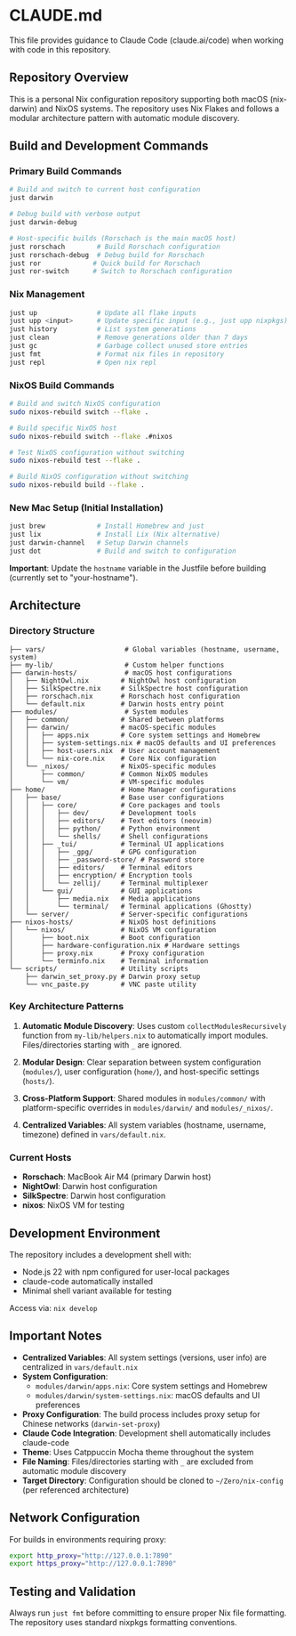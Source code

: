 # CLAUDE.md

This file provides guidance to Claude Code (claude.ai/code) when working with code in this repository.

## Repository Overview

This is a personal Nix configuration repository supporting both macOS (nix-darwin) and NixOS systems. The repository uses Nix Flakes and follows a modular architecture pattern with automatic module discovery.

## Build and Development Commands

### Primary Build Commands
```bash
# Build and switch to current host configuration
just darwin

# Debug build with verbose output
just darwin-debug

# Host-specific builds (Rorschach is the main macOS host)
just rorschach        # Build Rorschach configuration
just rorschach-debug  # Debug build for Rorschach
just ror             # Quick build for Rorschach
just ror-switch      # Switch to Rorschach configuration
```

### Nix Management
```bash
just up               # Update all flake inputs
just upp <input>      # Update specific input (e.g., just upp nixpkgs)
just history          # List system generations
just clean            # Remove generations older than 7 days
just gc               # Garbage collect unused store entries
just fmt              # Format nix files in repository
just repl             # Open nix repl
```

### NixOS Build Commands
```bash
# Build and switch NixOS configuration
sudo nixos-rebuild switch --flake .

# Build specific NixOS host
sudo nixos-rebuild switch --flake .#nixos

# Test NixOS configuration without switching
sudo nixos-rebuild test --flake .

# Build NixOS configuration without switching
sudo nixos-rebuild build --flake .
```

### New Mac Setup (Initial Installation)
```bash
just brew             # Install Homebrew and just
just lix              # Install Lix (Nix alternative)
just darwin-channel   # Setup Darwin channels
just dot              # Build and switch to configuration
```

**Important**: Update the `hostname` variable in the Justfile before building (currently set to "your-hostname").

## Architecture

### Directory Structure
```
├── vars/                    # Global variables (hostname, username, system)
├── my-lib/                  # Custom helper functions
├── darwin-hosts/            # macOS host configurations
│   ├── NightOwl.nix        # NightOwl host configuration
│   ├── SilkSpectre.nix     # SilkSpectre host configuration
│   ├── rorschach.nix       # Rorschach host configuration
│   └── default.nix         # Darwin hosts entry point
├── modules/                 # System modules
│   ├── common/             # Shared between platforms
│   ├── darwin/             # macOS-specific modules
│   │   ├── apps.nix        # Core system settings and Homebrew
│   │   ├── system-settings.nix # macOS defaults and UI preferences
│   │   ├── host-users.nix  # User account management
│   │   └── nix-core.nix    # Core Nix configuration
│   └── _nixos/             # NixOS-specific modules
│       ├── common/         # Common NixOS modules
│       └── vm/             # VM-specific modules
├── home/                   # Home Manager configurations
│   ├── base/               # Base user configurations
│   │   ├── core/           # Core packages and tools
│   │   │   ├── dev/        # Development tools
│   │   │   ├── editors/    # Text editors (neovim)
│   │   │   ├── python/     # Python environment
│   │   │   └── shells/     # Shell configurations
│   │   ├── _tui/           # Terminal UI applications
│   │   │   ├── _gpg/       # GPG configuration
│   │   │   ├── _password-store/ # Password store
│   │   │   ├── editors/    # Terminal editors
│   │   │   ├── encryption/ # Encryption tools
│   │   │   └── zellij/     # Terminal multiplexer
│   │   └── gui/            # GUI applications
│   │       ├── media.nix   # Media applications
│   │       └── terminal/   # Terminal applications (Ghostty)
│   └── server/             # Server-specific configurations
├── nixos-hosts/            # NixOS host definitions
│   └── nixos/              # NixOS VM configuration
│       ├── boot.nix        # Boot configuration
│       ├── hardware-configuration.nix # Hardware settings
│       ├── proxy.nix       # Proxy configuration
│       └── terminfo.nix    # Terminal information
└── scripts/                # Utility scripts
    ├── darwin_set_proxy.py # Darwin proxy setup
    └── vnc_paste.py        # VNC paste utility
```

### Key Architecture Patterns

1. **Automatic Module Discovery**: Uses custom `collectModulesRecursively` function from `my-lib/helpers.nix` to automatically import modules. Files/directories starting with `_` are ignored.

2. **Modular Design**: Clear separation between system configuration (`modules/`), user configuration (`home/`), and host-specific settings (`hosts/`).

3. **Cross-Platform Support**: Shared modules in `modules/common/` with platform-specific overrides in `modules/darwin/` and `modules/_nixos/`.

4. **Centralized Variables**: All system variables (hostname, username, timezone) defined in `vars/default.nix`.

### Current Hosts
- **Rorschach**: MacBook Air M4 (primary Darwin host)
- **NightOwl**: Darwin host configuration
- **SilkSpectre**: Darwin host configuration
- **nixos**: NixOS VM for testing

## Development Environment

The repository includes a development shell with:
- Node.js 22 with npm configured for user-local packages
- claude-code automatically installed
- Minimal shell variant available for testing

Access via: `nix develop`

## Important Notes

- **Centralized Variables**: All system settings (versions, user info) are centralized in `vars/default.nix`
- **System Configuration**: 
  - `modules/darwin/apps.nix`: Core system settings and Homebrew
  - `modules/darwin/system-settings.nix`: macOS defaults and UI preferences
- **Proxy Configuration**: The build process includes proxy setup for Chinese networks (`darwin-set-proxy`)
- **Claude Code Integration**: Development shell automatically includes claude-code
- **Theme**: Uses Catppuccin Mocha theme throughout the system
- **File Naming**: Files/directories starting with `_` are excluded from automatic module discovery
- **Target Directory**: Configuration should be cloned to `~/Zero/nix-config` (per referenced architecture)

## Network Configuration

For builds in environments requiring proxy:
```bash
export http_proxy="http://127.0.0.1:7890"
export https_proxy="http://127.0.0.1:7890"
```

## Testing and Validation

Always run `just fmt` before committing to ensure proper Nix file formatting. The repository uses standard nixpkgs formatting conventions.